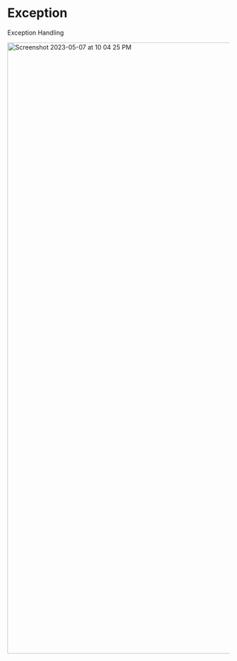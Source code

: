 # Exception


Exception Handling

<img width="1383" alt="Screenshot 2023-05-07 at 10 04 25 PM" src="https://user-images.githubusercontent.com/123403914/236718080-89ef7748-6175-4805-bcdc-54483f06e69e.png">
